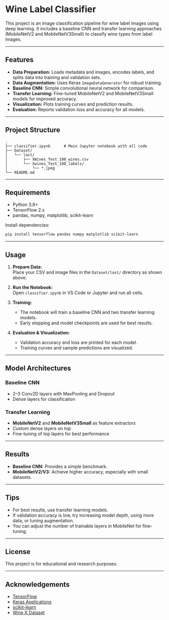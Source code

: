 # Wine Label Classifier

This project is an image classification pipeline for wine label images using deep learning. It includes a baseline CNN and transfer learning approaches (MobileNetV2 and MobileNetV3Small) to classify wine types from label images.

---

## Features

- **Data Preparation:** Loads metadata and images, encodes labels, and splits data into training and validation sets.
- **Data Augmentation:** Uses Keras `ImageDataGenerator` for robust training.
- **Baseline CNN:** Simple convolutional neural network for comparison.
- **Transfer Learning:** Fine-tuned MobileNetV2 and MobileNetV3Small models for improved accuracy.
- **Visualization:** Plots training curves and prediction results.
- **Evaluation:** Reports validation loss and accuracy for all models.

---

## Project Structure

```
.
├── classifier.ipynb      # Main Jupyter notebook with all code
├── Dataset/
│   └── last/
│       ├── XWines_Test_100_wines.csv
│       └── Xwines_Test_100_labels/
│           └── *.jpeg
└── README.md
```

---

## Requirements

- Python 3.8+
- TensorFlow 2.x
- pandas, numpy, matplotlib, scikit-learn

Install dependencies:
```bash
pip install tensorflow pandas numpy matplotlib scikit-learn
```

---

## Usage

1. **Prepare Data:**  
   Place your CSV and image files in the `Dataset/last/` directory as shown above.

2. **Run the Notebook:**  
   Open `classifier.ipynb` in VS Code or Jupyter and run all cells.

3. **Training:**  
   - The notebook will train a baseline CNN and two transfer learning models.
   - Early stopping and model checkpoints are used for best results.

4. **Evaluation & Visualization:**  
   - Validation accuracy and loss are printed for each model.
   - Training curves and sample predictions are visualized.

---

## Model Architectures

### Baseline CNN
- 2–3 Conv2D layers with MaxPooling and Dropout
- Dense layers for classification

### Transfer Learning
- **MobileNetV2** and **MobileNetV3Small** as feature extractors
- Custom dense layers on top
- Fine-tuning of top layers for best performance

---

## Results

- **Baseline CNN:** Provides a simple benchmark.
- **MobileNetV2/V3:** Achieve higher accuracy, especially with small datasets.

---

## Tips

- For best results, use transfer learning models.
- If validation accuracy is low, try increasing model depth, using more data, or tuning augmentation.
- You can adjust the number of trainable layers in MobileNet for fine-tuning.

---

## License

This project is for educational and research purposes.

---

## Acknowledgements

- [TensorFlow](https://www.tensorflow.org/)
- [Keras Applications](https://keras.io/api/applications/)
- [scikit-learn](https://scikit-learn.org/)
- [Wine X Dataset](https://github.com/rogerioxavier/X-Wines)